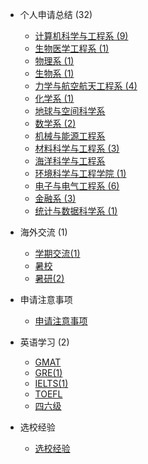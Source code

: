 - 个人申请总结 (32)

  - [计算机科学与工程系 (9)](个人申请总结/计算机科学与工程系/README.md)
  - [生物医学工程系 (1)](个人申请总结/生物医学工程系/README.md)
  - [物理系 (1)](个人申请总结/物理系/README.md)
  - [生物系 (1)](个人申请总结/生物系/README.md)
  - [力学与航空航天工程系 (4)](个人申请总结/力学与航空航天工程系/README.md)
  - [化学系 (1)](个人申请总结/化学系/README.md)
  - [地球与空间科学系](个人申请总结/地球与空间科学系/README.md)
  - [数学系 (2)](个人申请总结/数学系/README.md)
  - [机械与能源工程系](个人申请总结/机械与能源工程系/README.md)
  - [材料科学与工程系 (3)](个人申请总结/材料科学与工程系/README.md)
  - [海洋科学与工程系](个人申请总结/海洋科学与工程系/README.md)
  - [环境科学与工程学院 (1)](个人申请总结/环境科学与工程学院/README.md)
  - [电子与电气工程系 (6)](个人申请总结/电子与电气工程系/README.md)
  - [金融系 (3)](个人申请总结/金融系/README.md)
  - [统计与数据科学系 (1)](个人申请总结/统计与数据科学系/README.md)

- 海外交流 (1)

  - [学期交流(1)](海外交流/学期交流/README.md)
  - [暑校](海外交流/暑校/README.md)
  - [暑研(2)](海外交流/暑研/README.md)

- 申请注意事项 

  - [申请注意事项](申请注意事项/README.md)

- 英语学习 (2)

  - [GMAT](英语学习/GMAT/README.md)
  - [GRE(1)](英语学习/GRE/README.md)
  - [IELTS(1)](英语学习/IELTS/README.md)
  - [TOEFL](英语学习/TOEFL/README.md)
  - [四六级](英语学习/四六级/README.md)

- 选校经验

  - [选校经验](选校经验/README.md)


